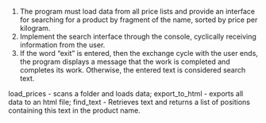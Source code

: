 
1. The program must load data from all price lists and provide an interface for searching for a product by fragment of the name, sorted by price per kilogram.
2. Implement the search interface through the console, cyclically receiving information from the user.
3. If the word “exit” is entered, then the exchange cycle with the user ends, the program displays a message that the work is completed and completes its
work. Otherwise, the entered text is considered search text.

load_prices - scans a folder and loads data;
export_to_html - exports all data to an html file;
find_text - Retrieves text and returns a list of positions containing this text in the product name.
